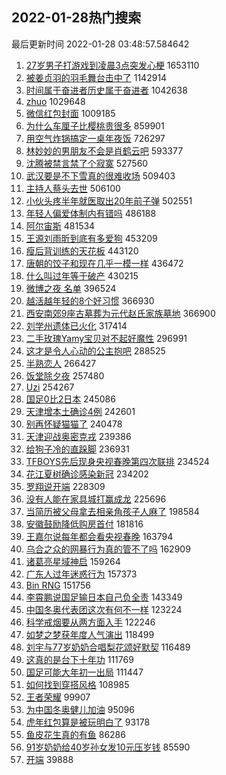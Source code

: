 ## 2022-01-28热门搜索 
最后更新时间 2022-01-28 03:48:57.584642 
1. [27岁男子打游戏到凌晨3点突发心梗](https://s.weibo.com/weibo?q=%2327%E5%B2%81%E7%94%B7%E5%AD%90%E6%89%93%E6%B8%B8%E6%88%8F%E5%88%B0%E5%87%8C%E6%99%A83%E7%82%B9%E7%AA%81%E5%8F%91%E5%BF%83%E6%A2%97%23&Refer=top) 1653110
1. [被姜贞羽的羽毛舞台击中了](https://s.weibo.com/weibo?q=%23%E8%A2%AB%E5%A7%9C%E8%B4%9E%E7%BE%BD%E7%9A%84%E7%BE%BD%E6%AF%9B%E8%88%9E%E5%8F%B0%E5%87%BB%E4%B8%AD%E4%BA%86%23&Refer=top) 1142914
1. [时间属于奋进者历史属于奋进者](https://s.weibo.com/weibo?q=%23%E6%97%B6%E9%97%B4%E5%B1%9E%E4%BA%8E%E5%A5%8B%E8%BF%9B%E8%80%85%E5%8E%86%E5%8F%B2%E5%B1%9E%E4%BA%8E%E5%A5%8B%E8%BF%9B%E8%80%85%23&Refer=top) 1042638
1. [zhuo](https://s.weibo.com/weibo?q=zhuo&Refer=top) 1029648
1. [微信红包封面](https://s.weibo.com/weibo?q=%E5%BE%AE%E4%BF%A1%E7%BA%A2%E5%8C%85%E5%B0%81%E9%9D%A2&Refer=top) 1009185
1. [为什么车厘子比樱桃贵很多](https://s.weibo.com/weibo?q=%23%E4%B8%BA%E4%BB%80%E4%B9%88%E8%BD%A6%E5%8E%98%E5%AD%90%E6%AF%94%E6%A8%B1%E6%A1%83%E8%B4%B5%E5%BE%88%E5%A4%9A%23&Refer=top) 859901
1. [用空气炸锅搞定一桌年夜饭](https://s.weibo.com/weibo?q=%23%E7%94%A8%E7%A9%BA%E6%B0%94%E7%82%B8%E9%94%85%E6%90%9E%E5%AE%9A%E4%B8%80%E6%A1%8C%E5%B9%B4%E5%A4%9C%E9%A5%AD%23&Refer=top) 726297
1. [林妙妙的男朋友不会是肖鹤云吧](https://s.weibo.com/weibo?q=%23%E6%9E%97%E5%A6%99%E5%A6%99%E7%9A%84%E7%94%B7%E6%9C%8B%E5%8F%8B%E4%B8%8D%E4%BC%9A%E6%98%AF%E8%82%96%E9%B9%A4%E4%BA%91%E5%90%A7%23&Refer=top) 593377
1. [沈腾被禁言禁了个寂寞](https://s.weibo.com/weibo?q=%23%E6%B2%88%E8%85%BE%E8%A2%AB%E7%A6%81%E8%A8%80%E7%A6%81%E4%BA%86%E4%B8%AA%E5%AF%82%E5%AF%9E%23&Refer=top) 527560
1. [武汉要是不下雪真的很难收场](https://s.weibo.com/weibo?q=%23%E6%AD%A6%E6%B1%89%E8%A6%81%E6%98%AF%E4%B8%8D%E4%B8%8B%E9%9B%AA%E7%9C%9F%E7%9A%84%E5%BE%88%E9%9A%BE%E6%94%B6%E5%9C%BA%23&Refer=top) 509403
1. [主持人蔡头去世](https://s.weibo.com/weibo?q=%23%E4%B8%BB%E6%8C%81%E4%BA%BA%E8%94%A1%E5%A4%B4%E5%8E%BB%E4%B8%96%23&Refer=top) 506100
1. [小伙头疼半年就医取出20年前子弹](https://s.weibo.com/weibo?q=%23%E5%B0%8F%E4%BC%99%E5%A4%B4%E7%96%BC%E5%8D%8A%E5%B9%B4%E5%B0%B1%E5%8C%BB%E5%8F%96%E5%87%BA20%E5%B9%B4%E5%89%8D%E5%AD%90%E5%BC%B9%23&Refer=top) 502551
1. [年轻人偏爱体制内有错吗](https://s.weibo.com/weibo?q=%23%E5%B9%B4%E8%BD%BB%E4%BA%BA%E5%81%8F%E7%88%B1%E4%BD%93%E5%88%B6%E5%86%85%E6%9C%89%E9%94%99%E5%90%97%23&Refer=top) 486188
1. [阿尔宙斯](https://s.weibo.com/weibo?q=%23%E9%98%BF%E5%B0%94%E5%AE%99%E6%96%AF%23&Refer=top) 481534
1. [王源刘雨昕到底有多爱狗](https://s.weibo.com/weibo?q=%23%E7%8E%8B%E6%BA%90%E5%88%98%E9%9B%A8%E6%98%95%E5%88%B0%E5%BA%95%E6%9C%89%E5%A4%9A%E7%88%B1%E7%8B%97%23&Refer=top) 453209
1. [瘦后背训练的天花板](https://s.weibo.com/weibo?q=%23%E7%98%A6%E5%90%8E%E8%83%8C%E8%AE%AD%E7%BB%83%E7%9A%84%E5%A4%A9%E8%8A%B1%E6%9D%BF%23&Refer=top) 443120
1. [唐朝的饺子和现在几乎一模一样](https://s.weibo.com/weibo?q=%23%E5%94%90%E6%9C%9D%E7%9A%84%E9%A5%BA%E5%AD%90%E5%92%8C%E7%8E%B0%E5%9C%A8%E5%87%A0%E4%B9%8E%E4%B8%80%E6%A8%A1%E4%B8%80%E6%A0%B7%23&Refer=top) 436472
1. [什么叫过年等于破产](https://s.weibo.com/weibo?q=%23%E4%BB%80%E4%B9%88%E5%8F%AB%E8%BF%87%E5%B9%B4%E7%AD%89%E4%BA%8E%E7%A0%B4%E4%BA%A7%23&Refer=top) 430215
1. [微博之夜 名单](https://s.weibo.com/weibo?q=%E5%BE%AE%E5%8D%9A%E4%B9%8B%E5%A4%9C%20%E5%90%8D%E5%8D%95&Refer=top) 396524
1. [越活越年轻的8个好习惯](https://s.weibo.com/weibo?q=%23%E8%B6%8A%E6%B4%BB%E8%B6%8A%E5%B9%B4%E8%BD%BB%E7%9A%848%E4%B8%AA%E5%A5%BD%E4%B9%A0%E6%83%AF%23&Refer=top) 366930
1. [西安南郊9座古墓葬为元代赵氏家族墓地](https://s.weibo.com/weibo?q=%23%E8%A5%BF%E5%AE%89%E5%8D%97%E9%83%8A9%E5%BA%A7%E5%8F%A4%E5%A2%93%E8%91%AC%E4%B8%BA%E5%85%83%E4%BB%A3%E8%B5%B5%E6%B0%8F%E5%AE%B6%E6%97%8F%E5%A2%93%E5%9C%B0%23&Refer=top) 366900
1. [刘学州遗体已火化](https://s.weibo.com/weibo?q=%23%E5%88%98%E5%AD%A6%E5%B7%9E%E9%81%97%E4%BD%93%E5%B7%B2%E7%81%AB%E5%8C%96%23&Refer=top) 317414
1. [二手玫瑰Yamy宝贝对不起好魔性](https://s.weibo.com/weibo?q=%23%E4%BA%8C%E6%89%8B%E7%8E%AB%E7%91%B0Yamy%E5%AE%9D%E8%B4%9D%E5%AF%B9%E4%B8%8D%E8%B5%B7%E5%A5%BD%E9%AD%94%E6%80%A7%23&Refer=top) 296991
1. [这才是令人心动的公主抱吧](https://s.weibo.com/weibo?q=%23%E8%BF%99%E6%89%8D%E6%98%AF%E4%BB%A4%E4%BA%BA%E5%BF%83%E5%8A%A8%E7%9A%84%E5%85%AC%E4%B8%BB%E6%8A%B1%E5%90%A7%23&Refer=top) 288525
1. [半熟恋人](https://s.weibo.com/weibo?q=%E5%8D%8A%E7%86%9F%E6%81%8B%E4%BA%BA&Refer=top) 266427
1. [饭堂除夕夜](https://s.weibo.com/weibo?q=%E9%A5%AD%E5%A0%82%E9%99%A4%E5%A4%95%E5%A4%9C&Refer=top) 257480
1. [Uzi](https://s.weibo.com/weibo?q=Uzi&Refer=top) 254267
1. [国足0比2日本](https://s.weibo.com/weibo?q=%23%E5%9B%BD%E8%B6%B30%E6%AF%942%E6%97%A5%E6%9C%AC%23&Refer=top) 245086
1. [天津增本土确诊4例](https://s.weibo.com/weibo?q=%23%E5%A4%A9%E6%B4%A5%E5%A2%9E%E6%9C%AC%E5%9C%9F%E7%A1%AE%E8%AF%8A4%E4%BE%8B%23&Refer=top) 242601
1. [别再怀疑猫猫了](https://s.weibo.com/weibo?q=%23%E5%88%AB%E5%86%8D%E6%80%80%E7%96%91%E7%8C%AB%E7%8C%AB%E4%BA%86%23&Refer=top) 240478
1. [天津迎战奥密克戎](https://s.weibo.com/weibo?q=%23%E5%A4%A9%E6%B4%A5%E8%BF%8E%E6%88%98%E5%A5%A5%E5%AF%86%E5%85%8B%E6%88%8E%23&Refer=top) 239386
1. [给狗子冷的直跺脚](https://s.weibo.com/weibo?q=%23%E7%BB%99%E7%8B%97%E5%AD%90%E5%86%B7%E7%9A%84%E7%9B%B4%E8%B7%BA%E8%84%9A%23&Refer=top) 236931
1. [TFBOYS先后现身央视春晚第四次联排](https://s.weibo.com/weibo?q=%23TFBOYS%E5%85%88%E5%90%8E%E7%8E%B0%E8%BA%AB%E5%A4%AE%E8%A7%86%E6%98%A5%E6%99%9A%E7%AC%AC%E5%9B%9B%E6%AC%A1%E8%81%94%E6%8E%92%23&Refer=top) 234524
1. [花江夏树确诊感染新冠](https://s.weibo.com/weibo?q=%23%E8%8A%B1%E6%B1%9F%E5%A4%8F%E6%A0%91%E7%A1%AE%E8%AF%8A%E6%84%9F%E6%9F%93%E6%96%B0%E5%86%A0%23&Refer=top) 234202
1. [罗翔说开端](https://s.weibo.com/weibo?q=%23%E7%BD%97%E7%BF%94%E8%AF%B4%E5%BC%80%E7%AB%AF%23&Refer=top) 228309
1. [没有人能在家具城打赢成龙](https://s.weibo.com/weibo?q=%23%E6%B2%A1%E6%9C%89%E4%BA%BA%E8%83%BD%E5%9C%A8%E5%AE%B6%E5%85%B7%E5%9F%8E%E6%89%93%E8%B5%A2%E6%88%90%E9%BE%99%23&Refer=top) 225696
1. [当简历被父母拿去相亲角孩子人麻了](https://s.weibo.com/weibo?q=%23%E5%BD%93%E7%AE%80%E5%8E%86%E8%A2%AB%E7%88%B6%E6%AF%8D%E6%8B%BF%E5%8E%BB%E7%9B%B8%E4%BA%B2%E8%A7%92%E5%AD%A9%E5%AD%90%E4%BA%BA%E9%BA%BB%E4%BA%86%23&Refer=top) 198584
1. [安徽鼓励降低购房首付](https://s.weibo.com/weibo?q=%23%E5%AE%89%E5%BE%BD%E9%BC%93%E5%8A%B1%E9%99%8D%E4%BD%8E%E8%B4%AD%E6%88%BF%E9%A6%96%E4%BB%98%23&Refer=top) 181816
1. [王嘉尔说每年都会看央视春晚](https://s.weibo.com/weibo?q=%23%E7%8E%8B%E5%98%89%E5%B0%94%E8%AF%B4%E6%AF%8F%E5%B9%B4%E9%83%BD%E4%BC%9A%E7%9C%8B%E5%A4%AE%E8%A7%86%E6%98%A5%E6%99%9A%23&Refer=top) 163794
1. [乌合之众的网暴行为真的管不了吗](https://s.weibo.com/weibo?q=%23%E4%B9%8C%E5%90%88%E4%B9%8B%E4%BC%97%E7%9A%84%E7%BD%91%E6%9A%B4%E8%A1%8C%E4%B8%BA%E7%9C%9F%E7%9A%84%E7%AE%A1%E4%B8%8D%E4%BA%86%E5%90%97%23&Refer=top) 162909
1. [诸葛亮星域神启](https://s.weibo.com/weibo?q=%23%E8%AF%B8%E8%91%9B%E4%BA%AE%E6%98%9F%E5%9F%9F%E7%A5%9E%E5%90%AF%23&Refer=top) 159264
1. [广东人过年迷惑行为](https://s.weibo.com/weibo?q=%23%E5%B9%BF%E4%B8%9C%E4%BA%BA%E8%BF%87%E5%B9%B4%E8%BF%B7%E6%83%91%E8%A1%8C%E4%B8%BA%23&Refer=top) 157373
1. [Bin RNG](https://s.weibo.com/weibo?q=Bin%20RNG&Refer=top) 151756
1. [李霄鹏说国足输日本自己负全责](https://s.weibo.com/weibo?q=%23%E6%9D%8E%E9%9C%84%E9%B9%8F%E8%AF%B4%E5%9B%BD%E8%B6%B3%E8%BE%93%E6%97%A5%E6%9C%AC%E8%87%AA%E5%B7%B1%E8%B4%9F%E5%85%A8%E8%B4%A3%23&Refer=top) 143349
1. [中国冬奥代表团这次有何不一样](https://s.weibo.com/weibo?q=%23%E4%B8%AD%E5%9B%BD%E5%86%AC%E5%A5%A5%E4%BB%A3%E8%A1%A8%E5%9B%A2%E8%BF%99%E6%AC%A1%E6%9C%89%E4%BD%95%E4%B8%8D%E4%B8%80%E6%A0%B7%23&Refer=top) 123224
1. [科学戒烟要从两方面入手](https://s.weibo.com/weibo?q=%23%E7%A7%91%E5%AD%A6%E6%88%92%E7%83%9F%E8%A6%81%E4%BB%8E%E4%B8%A4%E6%96%B9%E9%9D%A2%E5%85%A5%E6%89%8B%23&Refer=top) 122246
1. [如梦之梦获年度人气演出](https://s.weibo.com/weibo?q=%23%E5%A6%82%E6%A2%A6%E4%B9%8B%E6%A2%A6%E8%8E%B7%E5%B9%B4%E5%BA%A6%E4%BA%BA%E6%B0%94%E6%BC%94%E5%87%BA%23&Refer=top) 118499
1. [刘宇与77岁奶奶合唱梨花颂好默契](https://s.weibo.com/weibo?q=%23%E5%88%98%E5%AE%87%E4%B8%8E77%E5%B2%81%E5%A5%B6%E5%A5%B6%E5%90%88%E5%94%B1%E6%A2%A8%E8%8A%B1%E9%A2%82%E5%A5%BD%E9%BB%98%E5%A5%91%23&Refer=top) 116489
1. [这真的是台下十年功](https://s.weibo.com/weibo?q=%23%E8%BF%99%E7%9C%9F%E7%9A%84%E6%98%AF%E5%8F%B0%E4%B8%8B%E5%8D%81%E5%B9%B4%E5%8A%9F%23&Refer=top) 111769
1. [国足可能大年初一出局](https://s.weibo.com/weibo?q=%23%E5%9B%BD%E8%B6%B3%E5%8F%AF%E8%83%BD%E5%A4%A7%E5%B9%B4%E5%88%9D%E4%B8%80%E5%87%BA%E5%B1%80%23&Refer=top) 111447
1. [如何找到穿搭风格](https://s.weibo.com/weibo?q=%23%E5%A6%82%E4%BD%95%E6%89%BE%E5%88%B0%E7%A9%BF%E6%90%AD%E9%A3%8E%E6%A0%BC%23&Refer=top) 108985
1. [王者荣耀](https://s.weibo.com/weibo?q=%23%E7%8E%8B%E8%80%85%E8%8D%A3%E8%80%80%23&Refer=top) 99907
1. [为中国冬奥健儿加油](https://s.weibo.com/weibo?q=%E4%B8%BA%E4%B8%AD%E5%9B%BD%E5%86%AC%E5%A5%A5%E5%81%A5%E5%84%BF%E5%8A%A0%E6%B2%B9&Refer=top) 95096
1. [虎年红包算是被玩明白了](https://s.weibo.com/weibo?q=%23%E8%99%8E%E5%B9%B4%E7%BA%A2%E5%8C%85%E7%AE%97%E6%98%AF%E8%A2%AB%E7%8E%A9%E6%98%8E%E7%99%BD%E4%BA%86%23&Refer=top) 93178
1. [鱼皮花生真的有鱼](https://s.weibo.com/weibo?q=%23%E9%B1%BC%E7%9A%AE%E8%8A%B1%E7%94%9F%E7%9C%9F%E7%9A%84%E6%9C%89%E9%B1%BC%23&Refer=top) 86286
1. [91岁奶奶给40岁孙女发10元压岁钱](https://s.weibo.com/weibo?q=%2391%E5%B2%81%E5%A5%B6%E5%A5%B6%E7%BB%9940%E5%B2%81%E5%AD%99%E5%A5%B3%E5%8F%9110%E5%85%83%E5%8E%8B%E5%B2%81%E9%92%B1%23&Refer=top) 85590
1. [开端](https://s.weibo.com/weibo?q=%E5%BC%80%E7%AB%AF&Refer=top) 39888
